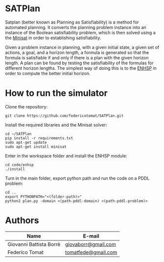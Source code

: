 # SATPlan

Satplan (better known as Planning as Satisfiability) is a method for automated planning. It converts the planning problem instance into an instance of the Boolean satisfiability problem, which is then solved using a the [Minisat](http://minisat.se/) in order to establishing satisfiability.

Given a problem instance in planning, with a given initial state, a given set of actions, a goal, and a horizon length, a formula is generated so that the formula is satisfiable if and only if there is a plan with the given horizon length. A plan can be found by testing the satisfiability of the formulas for different horizon lengths. The simplest way of doing this is to the [ENHSP](https://bitbucket.org/enricode/the-enhsp-planner/src/master/) in order to compute the better initial horizon.

# How to run the simulator
Clone the repository:
```
git clone https://github.com/federicotomat/SATPlan.git
```
Install the required libraries and the Minisat solver:
```
cd ~/SATPlan
pip install -r requirements.txt
sudo apt-get update
sudo apt-get install minisat
```
Enter in the workspace folder and install the ENHSP module:
```
cd code/enhsp
./install
```
Turn in the main folder, export python path and run the code on a PDDL problem:
```
cd ..
export PYTHONPATH="<(folder-path)>"
python2 plan.py -domain <(path-pddl-domain) <(path-pddl-problem)>
```

# Authors
| Name | E-mail |
|------|--------|
| Giovanni Battista Borrè | giovaborr@gmail.com |
| Federico Tomat | tomatfede@gmail.com |
